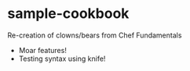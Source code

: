 # sample-cookbook

Re-creation of clowns/bears from Chef Fundamentals
- Moar features! 
- Testing syntax using knife!
